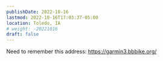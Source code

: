 ```yaml
---
publishDate: 2022-10-16
lastmod: 2022-10-16T17:03:37-05:00
location: Toledo, IA
# weight: -20221016
draft: false
---
```

Need to remember this address: https://garmin3.bbbike.org/
 